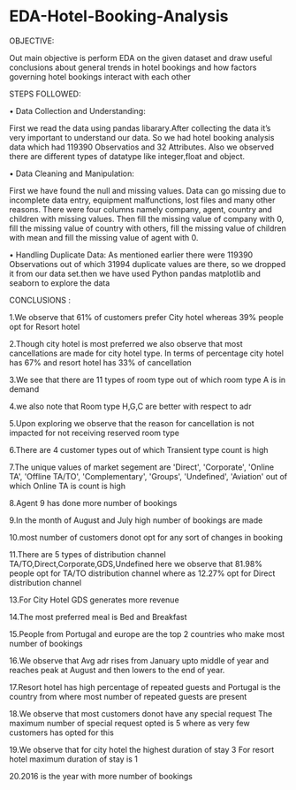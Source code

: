# EDA-Hotel-Booking-Analysis
OBJECTIVE:

Out main objective is perform EDA on the given dataset and draw useful conclusions about general trends in hotel bookings and how factors governing hotel bookings interact with each other


STEPS FOLLOWED:


•	Data Collection and Understanding:

First we  read the data using pandas libarary.After collecting the data it’s very important to understand our data. So we had hotel booking analysis data which had 119390 Observatios and 32 Attributes. Also we observed there are different types of datatype 
like integer,float and object.


•	Data Cleaning and Manipulation: 

First we have found the null and missing values. 
Data can go missing due to incomplete data entry, equipment malfunctions, lost files and many other reasons.
There were four columns namely company, agent, country and children with missing values. Then fill the missing value of company with 0, 
fill the missing value of country with others, fill the missing value of children with mean and fill the missing value of agent with 0.


•	Handling Duplicate Data: As mentioned earlier there were 119390 Observations out of which 31994 duplicate values are there, so we dropped it from our data set.then we have used Python pandas matplotlib and seaborn to explore the data


CONCLUSIONS :

1.We observe that 61% of customers prefer City hotel whereas 39% people opt for Resort hotel

2.Though city hotel is most preferred we also observe that most cancellations are made for city hotel type. In terms of percentage city hotel has 67% and resort hotel has 33% of cancellation

3.We see that there are 11 types of room type out of which room type A is in demand

4.we also note that Room type H,G,C are better with respect to adr

5.Upon exploring we observe that the reason for cancellation is not impacted for not receiving reserved room type

6.There are 4 customer types out of which Transient type count is high

7.The unique values of market segement are 'Direct', 'Corporate', 'Online TA', 'Offline TA/TO',
       'Complementary', 'Groups', 'Undefined', 'Aviation' out of which Online TA is count is high
       
8.Agent 9 has done more number of bookings 

9.In the month of August and July high number of bookings are made

10.most number of customers donot opt for any sort of changes in booking 

11.There are 5 types of distribution channel TA/TO,Direct,Corporate,GDS,Undefined here we observe that 81.98% people opt for TA/TO distribution channel where as 12.27% opt for Direct distribution channel

13.For City Hotel GDS generates more revenue

14.The most preferred meal is Bed and Breakfast

15.People from Portugal and europe are the top 2 countries who make most number of bookings

16.We observe that Avg adr rises from January upto middle of year and reaches peak at August and then lowers to the end of year.

17.Resort hotel has high percentage of repeated guests and Portugal is the country from where most number of repeated guests are present

18.We observe that most customers donot have any special request The maximum number of special request opted is 5 where as very few customers has opted for this

19.We observe that for city hotel the highest duration of stay 3 For resort hotel maximum duration of stay is 1

20.2016 is the year with more number of bookings

